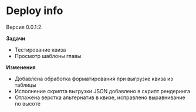 # Deploy info

Версия 0.0.1:2.


**Задачи**

- Тестирование квиза
- Просмотр шаблоны главы

**Изменения**

- Добавлена обработка форматирования при выгрузке квиза из таблицы
- Исполнение скрипта выгрузки JSON добавлено в скрипт рендеринга
- Отлажена верстка альтернатив в квизе, исправлено выравнивание по высоте
